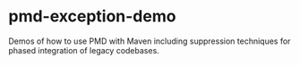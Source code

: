 pmd-exception-demo
==================

Demos of how to use PMD with Maven including suppression techniques for phased integration of legacy codebases. 



